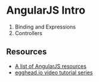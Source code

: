 # AngularJS Intro

1. Binding and Expressions
2. Controllers

## Resources

* [A list of AngularJS resources](https://github.com/jmcunningham/AngularJS-Learning)
* [egghead.io video tutorial series](http://www.youtube.com/playlist?list=PLP6DbQBkn9ymGQh2qpk9ImLHdSH5T7yw7)